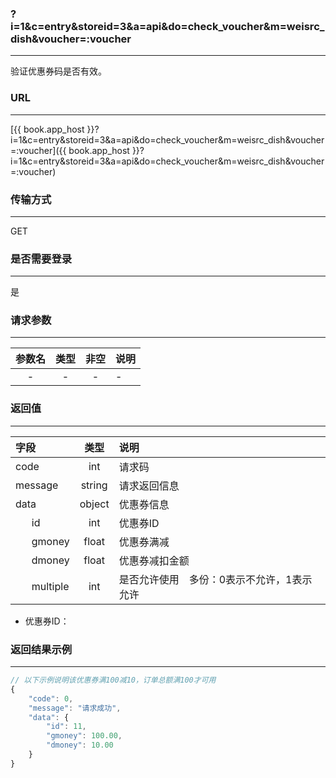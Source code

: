 ### ?i=1&c=entry&storeid=3&a=api&do=check_voucher&m=weisrc_dish&voucher=:voucher

---

验证优惠券码是否有效。

### URL

---

[{{ book.app_host }}?i=1&c=entry&storeid=3&a=api&do=check_voucher&m=weisrc_dish&voucher=:voucher]({{ book.app_host }}?i=1&c=entry&storeid=3&a=api&do=check_voucher&m=weisrc_dish&voucher=:voucher)

### 传输方式

---

GET

### 是否需要登录

---

是


### 请求参数

---

| 参数名 | 类型 | 非空 | 说明 |
| :---: | :---: | :---: | :--- |
| - | - | - | - |


### 返回值

---

| 字段 | 类型 | 说明 |
| :--- | :---: | :--- |
| code | int | 请求码 |
| message | string | 请求返回信息 |
| data  | object | 优惠券信息 |
|&nbsp;&nbsp;&nbsp;&nbsp;&nbsp;&nbsp;id | int | 优惠券ID |
|&nbsp;&nbsp;&nbsp;&nbsp;&nbsp;&nbsp;gmoney | float | 优惠券满减 |
|&nbsp;&nbsp;&nbsp;&nbsp;&nbsp;&nbsp;dmoney | float | 优惠券减扣金额 |
|&nbsp;&nbsp;&nbsp;&nbsp;&nbsp;&nbsp;multiple | int | 是否允许使用　多份：0表示不允许，1表示允许 |
- 优惠券ID：


### 返回结果示例

---

``` js
// 以下示例说明该优惠券满100减10，订单总额满100才可用
{
    "code": 0,
    "message": "请求成功",
    "data": {
        "id": 11,
        "gmoney": 100.00,
        "dmoney": 10.00
    }
}
```